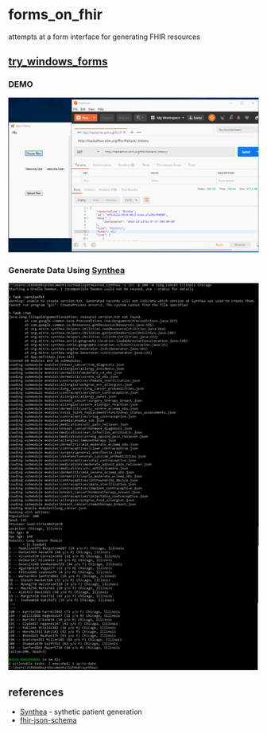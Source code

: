 # forms_on_fhir
attempts at a form interface for generating FHIR resources

## [try_windows_forms](try_windows_forms/Forms)

### DEMO
![Forms on FHIR Demo](demo/forms_on_fhir.gif)

### Generate Data Using [Synthea](https://github.com/synthetichealth/synthea)

![Generate Data](img/run_synthea_cmd.png)

## references
* [Synthea](https://synthetichealth.github.io/synthea/) - sythetic patient generation
* [fhir-json-schema](https://stackoverflow.com/questions/41427110/fhir-json-schema)
